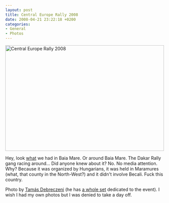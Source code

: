 ```yaml
---
layout: post
title: Central Europe Rally 2008
date: 2008-04-21 23:22:18 +0200
categories:
- General
- Photos
---
```

<a href="http://www.flickr.com/photos/garage0racing/2432169886/"><img src="http://farm3.static.flickr.com/2060/2432169886_4970c3c975_d.jpg" width="500" height="333" style="border:0" class="image" alt="Central Europe Rally 2008"/></a>

Hey, look <a href="http://www.centraleuroperally.com/">what</a> we had in Baia Mare. Or around Baia Mare. The Dakar Rally gang racing around... Did anyone knew about it? No. No media attention. Why? Because it was organized by Hungarians, it was held in Maramures (what, that county in the North-West?) and it didn't involve Becali. Fuck this country.

Photo by <a href="http://www.flickr.com/photos/garage0racing/">Tam&aacute;s Debreczeni</a> (he has <a href="http://www.flickr.com/photos/garage0racing/sets/72157604642143554/">a whole set</a> dedicated to the event). I wish I had my own photos but I was denied to take a day off.
